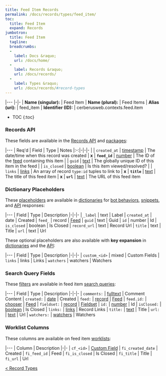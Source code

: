 ```yaml
---
title: Feed Item Records
permalink: /docs/records/types/feed_item/
toc:
  title: Feed Item
  expand: Records
jumbotron:
  title: Feed Item
  tagline: 
  breadcrumbs:
  -
    label: Docs &raquo;
    url: /docs/home/
  -
    label: Records &raquo;
    url: /docs/records/
  -
    label: Types &raquo;
    url: /docs/records/#record-types
---
```


|---
|-|-
| **Name (singular):** | Feed Item
| **Name (plural):** | Feed Items
| **Alias (uri):** | feed_item
| **Identifier (ID):** | cerberusweb.contexts.feed.item

* TOC
{:toc}

### Records API

These fields are available in the [Records API](/docs/api/endpoints/records/) and [packages](/docs/packages/):

|---
| Req'd | Field | Type | Notes
|:-:|-|-|-
|   | `created_at` | [timestamp](/docs/records/fields/types/timestamp/) | The date/time when this record was created 
| **x** | **`feed_id`** | [number](/docs/records/fields/types/number/) | The ID of the [feed](/docs/records/types/feed/) containing this item 
|   | `guid` | [text](/docs/records/fields/types/text/) | The globally unique ID of this item in the feed 
|   | `is_closed` | [boolean](/docs/records/fields/types/boolean/) | Is this item viewed/resolved? 
|   | `links` | [links](/docs/records/fields/types/links/) | An array of record `type:id` tuples to link to 
| **x** | **`title`** | [text](/docs/records/fields/types/text/) | The title of this feed item 
| **x** | **`url`** | [text](/docs/records/fields/types/text/) | The URL of this feed item 

### Dictionary Placeholders

These [placeholders](/docs/bots/scripting/placeholders/) are available in [dictionaries](/docs/bots/behaviors/dictionaries/) for [bot behaviors](/docs/bots/behaviors/), [snippets](/docs/snippets/), and [API](/docs/api/) responses:

|---
| Field | Type | Description
|-|-|-
| `_label` | text | Label
| `created_at` | date | Created
| `feed_` | record | [Feed](/docs/records/types/feed/)
| `guid` | text | Guid
| `id` | number | Id
| `is_closed` | boolean | Is Closed
| `record_url` | text | Record Url
| `title` | text | Title
| `url` | text | Url

These optional placeholders are also available with **key expansion** in [dictionaries](/docs/bots/behaviors/dictionaries/#key-expansion) and the [API](/docs/api/responses/#expanding-keys-in-api-requests):

|---
| Field | Type | Description
|-|-|-
| `custom_<id>` | mixed | Custom Fields
| `links` | links | Links
| `watchers` | watchers | Watchers
	
### Search Query Fields

These [filters](/docs/search/filters/) are available in feed item [search queries](/docs/search/):

|---
| Field | Type | Description
|-|-|-
| `comments:` | [fulltext](/docs/search/filters/fulltext/) | Comment Content
| `created:` | [date](/docs/search/filters/dates/) | Created
| `feed:` | [record](/docs/search/deep-search/) | [Feed](/docs/records/types/feed/)
| `feed.id:` | [chooser](/docs/search/filters/choosers/) | [Feed](/docs/records/types/feed/)
| `fieldset:` | [record](/docs/search/deep-search/) | [Fieldset](/docs/records/types/custom_fieldset/)
| `id:` | [number](/docs/search/filters/numbers/) | Id
| `isClosed:` | [boolean](/docs/search/filters/booleans/) | Is Closed
| `links:` | [links](/docs/search/filters/links/) | Record Links
| `title:` | [text](/docs/search/filters/text/) | Title
| `url:` | [text](/docs/search/filters/text/) | Url
| `watchers:` | [watchers](/docs/search/filters/watchers/) | Watchers
	
### Worklist Columns

These columns are available on feed item [worklists](/docs/worklists/):

|---
| Column | Description
|-|-
| `cf_<id>` | [Custom Field](/docs/records/types/custom_Field/)
| `fi_created_date` | Created
| `fi_feed_id` | Feed
| `fi_is_closed` | Is Closed
| `fi_title` | Title
| `fi_url` | Url

<div class="section-nav">
	<div class="left">
		<a href="/docs/records/#record-types" class="prev">&lt; Record Types</a>
	</div>
	<div class="right align-right">
	</div>
</div>
<div class="clear"></div>